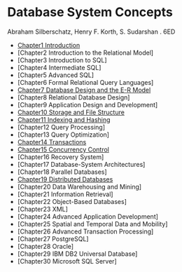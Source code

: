 # Database System Concepts

Abraham Silberschatz, Henry F. Korth, S. Sudarshan . 6ED

- [Chapter1 Introduction](chapter1.md)
- [Chapter2 Introduction to the Relational Model]
- [Chapter3 Introduction to SQL]
- [Chapter4 Intermediate SQL]
- [Chapter5 Advanced SQL]
- [Chapter6 Formal Relational Query Languages]
- [Chapter7 Database Design and the E-R Model](chapter7.md)
- [Chapter8 Relational Database Design]
- [Chapter9 Application Design and Development]
- [Chapter10 Storage and File Structure](chapter10.md)
- [Chapter11 Indexing and Hashing](chapter11.md)
- [Chapter12 Query Processing]
- [Chapter13 Query Optimization]
- [Chapter14 Transactions](chapter14.md)
- [Chapter15 Concurrency Control](chapter15.md)
- [Chapter16 Recovery System]
- [Chapter17 Database-System Architectures]
- [Chapter18 Parallel Databases]
- [Chapter19 Distributed Databases](chapter19.md)
- [Chapter20 Data Warehousing and Mining]
- [Chapter21 Information Retrieval]
- [Chapter22 Object-Based Databases]
- [Chapter23 XML]
- [Chapter24 Advanced Application Development]
- [Chapter25 Spatial and Temporal Data and Mobility]
- [Chapter26 Advanced Transaction Processing]
- [Chapter27 PostgreSQL]
- [Chapter28 Oracle]
- [Chapter29 IBM DB2 Universal Database]
- [Chapter30 Microsoft SQL Server]
